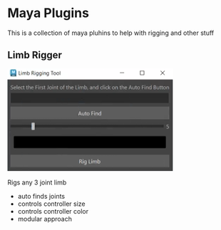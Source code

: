 # Maya Plugins

This is a collection of maya pluhins to help with rigging and other stuff

## Limb Rigger

<img src="limbriggercap.png">

Rigs any 3 joint limb

* auto finds joints
* controls controller size
* controls controller color
* modular approach